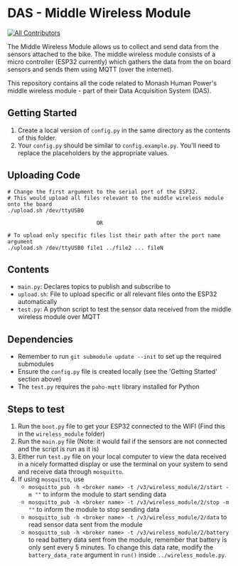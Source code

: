 # DAS - Middle Wireless Module

[![All Contributors](https://img.shields.io/badge/all_contributors-6-orange.svg?style=flat-square)](#contributors)

The Middle Wireless Module allows us to collect and send data from the sensors attached to the bike. The middle wireless module consists of a micro controller (ESP32 currently) which gathers the data from the on board sensors and sends them using MQTT (over the internet).

This repository contains all the code related to Monash Human Power's middle wireless module - part of their Data Acquisition System (DAS).

## Getting Started

1. Create a local version of `config.py` in the same directory as the contents of this folder.
2. Your `config.py` should be similar to `config.example.py`. You'll need to replace the placeholders by the appropriate values.


## Uploading Code

```
# Change the first argument to the serial port of the ESP32.
# This would upload all files relevant to the middle wireless module onto the board
./upload.sh /dev/ttyUSB0 

                            OR
                            
# To upload only specific files list their path after the port name argument
./upload.sh /dev/ttyUSB0 file1 ../file2 ... fileN
```

## Contents
- `main.py`: Declares topics to publish and subscribe to
- `upload.sh`: File to upload specific or all relevant files onto the ESP32 automatically 
- `test.py`: A python script to test the sensor data received from the middle wireless module over MQTT


## Dependencies
- Remember to run `git submodule update --init` to set up the required submodules
- Ensure the `config.py` file is created locally (see the 'Getting Started' section above)
- The `test.py` requires the `paho-mqtt` library installed for Python


## Steps to test
1. Run the `boot.py` file to get your ESP32 connected to the WIFI (Find this in the `wireless_module` folder)
2. Run the `main.py` file (Note: it would fail if the sensors are not connected and the script is run as it is)
3. Either run `test.py` file on your local computer to view the data received in a nicely formatted display or use the
    terminal on your system to send and receive data through `mosquitto`.
4. If using `mosquitto`, use 
    - `mosquitto_pub -h <broker name> -t /v3/wireless_module/2/start -m ""` to inform the module to start sending data
    - `mosquitto_pub -h <broker name> -t /v3/wireless_module/2/stop -m ""` to inform the module to stop sending data
    - `mosquitto_sub -h <broker name> -t /v3/wireless_module/2/data` to read sensor data sent from the module
    - `mosquitto_sub -h <broker name> -t /v3/wireless_module/2/battery` to read battery data sent from the module, 
    remember that battery is only sent every 5 minutes. To change this data rate, modify the `battery_data_rate` 
    argument in `run()` inside `../wireless_module.py`.

